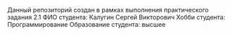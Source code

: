 Данный репозиторий создан в рамках выполнения практического задания 2.1
ФИО студента: Калугин Сергей Викторович
Хобби студента: Программирование
Образование студента: высшее
